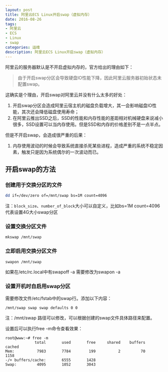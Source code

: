 ```yaml
---
layout: post
title: 阿里云ECS Linux开启swap（虚拟内存）
date: 2016-08-26
tags:
- 阿里云
- ECS
- Linux
- swap
categories: 运维
description: 阿里云ECS Linux开启swap（虚拟内存）
---
```


阿里云的服务器默认是不开启虚拟内存的，官方给出的理由如下：

> 由于开启swap分区会导致硬盘IO性能下降，因此阿里云服务器初始状态未配置swap。

这确实是个理由，开启swap对阿里云并没有什么太多的好处：

1. 开启swap分区会造成阿里云宿主机的磁盘负载增大，其一会影响磁盘IO性能，其次还会降低磁盘使用寿命；
2. 在阿里云推出SSD之后，SSD的性能和内存性能的差距相对机械硬盘来说减小很多，SSD设置可以当内存使用。但是SSD和内存的价格差别不是一点半点。

但是不开启swap，会造成很严重的后果：

1. 内存使用波动的时候会导致系统直接杀死某些进程，造成严重的系统不稳定因素，触发只是因为系统偶尔的一次波动而已。

## 开启swap的方法

### 创建用于交换分区的文件
```bash
dd if=/dev/zero of=/mnt/swap bs=1M count=4096
```
注：`block_size`、`number_of_block`大小可以自定义，比如bs=1M count=4096代表设置4G大小swap分区

### 设置交换分区文件

```bash
mkswap /mnt/swap
```

### 立即启用交换分区文件

```bash
swapon /mnt/swap
```
如果在/etc/rc.local中有swapoff -a 需要修改为swapon -a

### 设置开机时自启用swap分区

需要修改文件/etc/fstab中的swap行。添加以下内容：

```
/mnt/swap swap swap defaults 0 0
```
注：/mnt/swap 路径可以修改，可以根据创建的swap文件具体路径来配置。

设置后可以执行free -m命令查看效果：
```
root@www:~# free -m
             total       used       free     shared    buffers     cached
Mem:          7983       7784        199          2         70       1158
-/+ buffers/cache:       6555       1428
Swap:         4095       1052       3043
```
